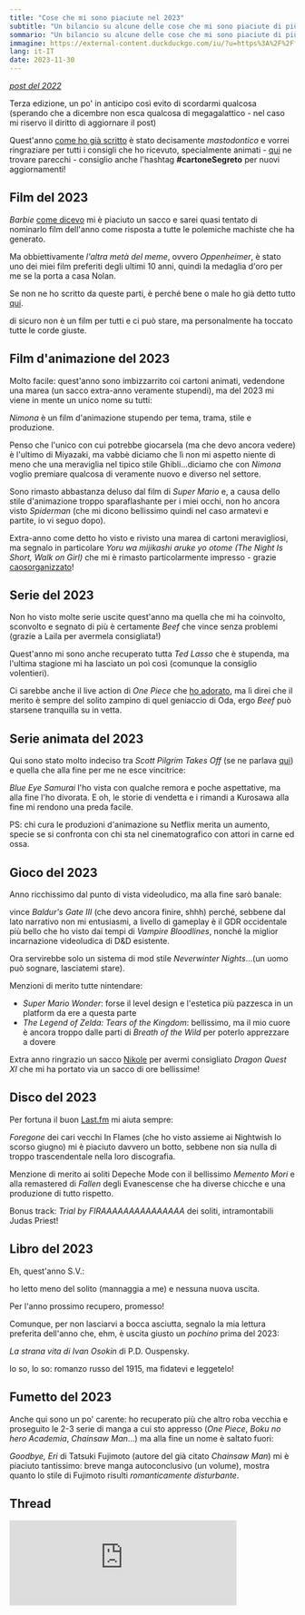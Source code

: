 ```yaml
---
title: "Cose che mi sono piaciute nel 2023"
subtitle: "Un bilancio su alcune delle cose che mi sono piaciute di più nel 2023"
sommario: "Un bilancio su alcune delle cose che mi sono piaciute di più nel 2023"
immagine: https://external-content.duckduckgo.com/iu/?u=https%3A%2F%2Ffoto.wuestenigel.com%2Fwp-content%2Fuploads%2Fapi%2F2023-written-on-chalkboard.jpeg&f=1&nofb=1&ipt=4c1d19915200596b9769e73b66b0ce8e9fc7d04ac5671d61b176e59c40f267cb&ipo=images
lang: it-IT
date: 2023-11-30
---
```


_[post del 2022](/posts/ita/2022)_ 

Terza edizione, un po' in anticipo così evito di scordarmi qualcosa (sperando che a dicembre non esca qualcosa di megagalattico - nel caso mi riservo il diritto di aggiornare il post)

Quest'anno [come ho già scritto](/posts/ita/un-anno-segreto) è stato decisamente _mastodontico_ e vorrei ringraziare per tutti i consigli che ho ricevuto, specialmente animati - [qui](https://livellosegreto.it/@xabacadabra/110838304693738110) ne trovare parecchi - consiglio anche l'hashtag **#cartoneSegreto** per nuovi aggiornamenti!

## Film del 2023

_Barbie_ [come dicevo](/posts/ita/barbie-film-2023) mi è piaciuto un sacco e sarei quasi tentato di nominarlo film dell'anno come risposta a tutte le polemiche machiste che ha generato.

Ma obbiettivamente _l'altra metà del meme_, ovvero _Oppenheimer_, è stato uno dei miei film preferiti degli ultimi 10 anni, quindi la medaglia d'oro per me se la porta a casa Nolan.

Se non ne ho scritto da queste parti, è perché bene o male ho già detto tutto [qui](https://livellosegreto.it/@xabacadabra/111326133318843837).

di sicuro non è un film per tutti e ci può stare, ma personalmente ha toccato tutte le corde giuste.

## Film d'animazione del 2023

Molto facile: quest'anno sono imbizzarrito coi cartoni animati, vedendone una marea (un sacco extra-anno veramente stupendi), ma del 2023 mi viene in mente un unico nome su tutti: 

_Nimona_ è un film d'animazione stupendo per tema, trama, stile e produzione.

Penso che l'unico con cui potrebbe giocarsela (ma che devo ancora vedere) è l'ultimo di Miyazaki, ma vabbè diciamo che lì non mi aspetto niente di meno che una meraviglia nel tipico stile Ghibli...diciamo che con _Nimona_ voglio premiare qualcosa di veramente nuovo e diverso nel settore.

Sono rimasto abbastanza deluso dal film di _Super Mario_ e, a causa dello stile d'animazione troppo sparaflashante per i miei occhi, non ho ancora visto _Spiderman_ (che mi dicono bellissimo quindi nel caso armatevi e partite, io vi seguo dopo).

Extra-anno come detto ho visto e rivisto una marea di cartoni meravigliosi, ma segnalo in particolare _Yoru wa mijikashi aruke yo otome (The Night Is Short, Walk on Girl)_ che mi è rimasto particolarmente impresso - grazie [caosorganizzato](https://livellosegreto.it/@caosorganizzato)!

## Serie del 2023

Non ho visto molte serie uscite quest'anno ma quella che mi ha coinvolto, sconvolto e segnato di più è certamente _Beef_ che vince senza problemi (grazie a Laila per avermela consigliata!) 

Quest'anno mi sono anche recuperato tutta _Ted Lasso_ che è stupenda, ma l'ultima stagione mi ha lasciato un poì così (comunque la consiglio volentieri).

Ci sarebbe anche il live action di _One Piece_ che [ho adorato](/posts/ita/one-piece-netflix), ma lì direi che il merito è sempre del solito zampino di quel geniaccio di Oda, ergo _Beef_ può starsene tranquilla su in vetta. 

## Serie animata del 2023

Qui sono stato molto indeciso tra _Scott Pilgrim Takes Off_ (se ne parlava [qui](/posts/ita/scott-pilgrim)) e quella che alla fine per me ne esce vincitrice: 

_Blue Eye Samurai_ l'ho vista con qualche remora e poche aspettative, ma alla fine l'ho divorata. E oh, le storie di vendetta e i rimandi a Kurosawa alla fine mi rendono una preda facile.

PS: chi cura le produzioni d'animazione su Netflix merita un aumento, specie se si confronta con chi sta nel cinematografico con attori in carne ed ossa.

## Gioco del 2023

Anno ricchissimo dal punto di vista videoludico, ma alla fine sarò banale: 

vince _Baldur's Gate III_ (che devo ancora finire, shhh) perché, sebbene dal lato narrativo non mi entusiasmi, a livello di gameplay è il GDR occidentale più bello che ho visto dai tempi di _Vampire Bloodlines_, nonché la miglior incarnazione videoludica di D&D esistente.

Ora servirebbe solo un sistema di mod stile _Neverwinter Nights_...(un uomo può sognare, lasciatemi stare).

Menzioni di merito tutte nintendare: 

- _Super Mario Wonder_: forse il level design e l'estetica più pazzesca in un platform da ere a questa parte
- _The Legend of Zelda: Tears of the Kingdom_: bellissimo, ma il mio cuore è ancora troppo dalle parti di _Breath of the Wild_ per poterlo apprezzare a dovere

Extra anno ringrazio un sacco [Nikole](https://livellosegreto.it/@nikole) per avermi consigliato _Dragon Quest XI_ che mi ha portato via un sacco di ore bellissime!

## Disco del 2023

Per fortuna il buon [Last.fm](https://www.last.fm/it/user/XabarasFF) mi aiuta sempre:

_Foregone_ dei cari vecchi In Flames (che ho visto assieme ai Nightwish lo scorso giugno) mi è piaciuto davvero un botto, sebbene non sia nulla di troppo trascendentale nella loro discografia.

Menzione di merito ai soliti Depeche Mode con il bellissimo _Memento Mori_ e alla remastered di _Fallen_ degli Evanescense che ha diverse chicche e una produzione di tutto rispetto.

Bonus track: _Trial by FIRAAAAAAAAAAAAAAA_ dei soliti, intramontabili Judas Priest!

## Libro del 2023

Eh, quest'anno S.V.: 

ho letto meno del solito (mannaggia a me) e nessuna nuova uscita.

Per l'anno prossimo recupero, promesso!

Comunque, per non lasciarvi a bocca asciutta, segnalo la mia lettura preferita dell'anno che, ehm, è uscita giusto un _pochino_ prima del 2023: 

_La strana vita di Ivan Osokin_ di P.D. Ouspensky.

lo so, lo so: romanzo russo del 1915, ma fidatevi e leggetelo! 

## Fumetto del 2023

Anche qui sono un po' carente: ho recuperato più che altro roba vecchia e proseguito le 2-3 serie di manga a cui sto appresso (_One Piece_, _Boku no hero Academia_, _Chainsaw Man_...) ma alla fine un nome è saltato fuori: 

_Goodbye, Eri_ di Tatsuki Fujimoto (autore del già citato _Chainsaw Man_) mi è piaciuto tantissimo: breve manga autoconclusivo (un volume), mostra quanto lo stile di Fujimoto risulti _romanticamente disturbante_.

## Thread

<iframe src="https://livellosegreto.it/@xabacadabra/111499626439456122/embed" class="mastodon-embed" style="max-width: 100%; border: 0" width="400" allowfullscreen="allowfullscreen"></iframe><script src="https://livellosegreto.it/embed.js" async="async"></script>
